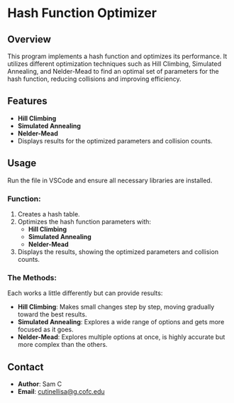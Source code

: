 # Hash Function Optimizer

## Overview
This program implements a hash function and optimizes its performance. It utilizes different optimization techniques such as Hill Climbing, Simulated Annealing, and Nelder-Mead to find an optimal set of parameters for the hash function, reducing collisions and improving efficiency.

## Features
- **Hill Climbing**
- **Simulated Annealing**
- **Nelder-Mead**
- Displays results for the optimized parameters and collision counts.

## Usage
Run the file in VSCode and ensure all necessary libraries are installed.

### Function:
1. Creates a hash table.
2. Optimizes the hash function parameters with:
   - **Hill Climbing**
   - **Simulated Annealing**
   - **Nelder-Mead**
3. Displays the results, showing the optimized parameters and collision counts.

### The Methods:
Each works a little differently but can provide results:
- **Hill Climbing**: Makes small changes step by step, moving gradually toward the best results.
- **Simulated Annealing**: Explores a wide range of options and gets more focused as it goes.
- **Nelder-Mead**: Explores multiple options at once, is highly accurate but more complex than the others.

## Contact
- **Author**: Sam C
- **Email**: cutinellisa@g.cofc.edu
